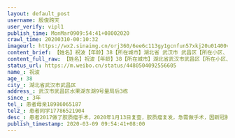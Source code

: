 ```yaml
---
layout: default_post
username: 殷俊跨天
user_verify: vipl1
publish_time: MonMar0909:54:41+08002020
crawl_time: 20200310-00:10:32
imageurl: https://wx2.sinaimg.cn/orj360/6ee6c113gy1gcnfun57xkj20u01400vn.jpg,https://wx3.sinaimg.cn/orj360/6ee6c113gy1gcnfun7q6nj20u0140ju9.jpg,https://wx3.sinaimg.cn/orj360/6ee6c113gy1gcnfun8eatj20u0140ae1.jpg,https://wx2.sinaimg.cn/orj360/6ee6c113gy1gcnfun9d1bj20u0140wip.jpg
content_brief: 【姓名】祝波【年龄】38【所在城市】湖北省 武汉市 武昌区【所在小区、社区】武汉市武昌区水果湖东湖9号量局后3栋【患病时间】3年【联系方式】患者母亲●●● 【其他紧急联系人】患者同学●●●【病情描述】患者2017做了胶质瘤手术，2020年1月13日复查，胶质瘤复发，急需做手术，因新 ...全文
content_full_raw: 【姓名】祝波【年龄】38【所在城市】湖北省武汉市武昌区【所在小区、社区】武汉市武昌区水果湖东湖9号量局后3栋【患病时间】3年【联系方式】患者母亲●●●【其他紧急联系人】患者同学●●●【病情描述】患者2017做了胶质瘤手术，2020年1月13日复查，胶质瘤复发，急需做手术，因新冠肺炎疫情影响，一直没有医院收治，患者病情越来越严重，压迫了神经，手拿不了筷子，吃饭靠母亲喂，脚不能下床，四肢无力，大便便密，小便失禁，他185的身高/200多斤的大个子，整天趟在床上昏迷沉睡，好不容易找到一家医院，并做了核酸等各种检查，结果都达标都正常，但是患者个子大，整天昏迷睡，导致肺上有点炎症，检测结果为阴性，医院明确表示不能住院，他家里就一个60多岁的母亲和一个6岁不到的女儿，母亲巳经剩半条命，照顾不动他了，我们同学都在家封禁，现在真是无能为力了，希望政府来患者家实地看看！！！
status_url: https://m.weibo.cn/status/4480504092556605
name_: 祝波
age_: 38
city_: 湖北省武汉市武昌区
address_: 武汉市武昌区水果湖东湖9号量局后3栋
since_: 3年
tel_: 患者母亲18986065187
tel2_: 患者同学17786521904
desc_: 患者2017做了胶质瘤手术，2020年1月13日复查，胶质瘤复发，急需做手术，因新冠肺炎疫情影响，一直没有医院收治，患者病情越来越严重，压迫了神经，手拿不了筷子，吃饭靠母亲喂，脚不能下床，四肢无力，大便便密，小便失禁，他185的身高/200多斤的大个子，整天趟在床上昏迷沉睡，好不容易找到一家医院，并做了核酸等各种检查，结果都达标都正常，但是患者个子大，整天昏迷睡，导致肺上有点炎症，检测结果为阴性，医院明确表示不能住院，他家里就一个60多岁的母亲和一个6岁不到的女儿，母亲巳经剩半条命，照顾不动他了，我们同学都在家封禁，现在真是无能为力了，希望政府来患者家实地看看！！！
publish_timestamp: 2020-03-09 09:54:41+08:00
---
```

